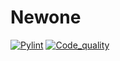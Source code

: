 # Newone
[![Pylint](https://github.com/vishwas1703/Newone/actions/workflows/pylint.yml/badge.svg)](https://github.com/vishwas1703/Newone/actions/workflows/pylint.yml)
[![Code_quality](https://github.com/vishwas1703/Newone/actions/workflows/code_quality.yml/badge.svg)](https://github.com/vishwas1703/Newone/actions/workflows/code_quality.yml)
